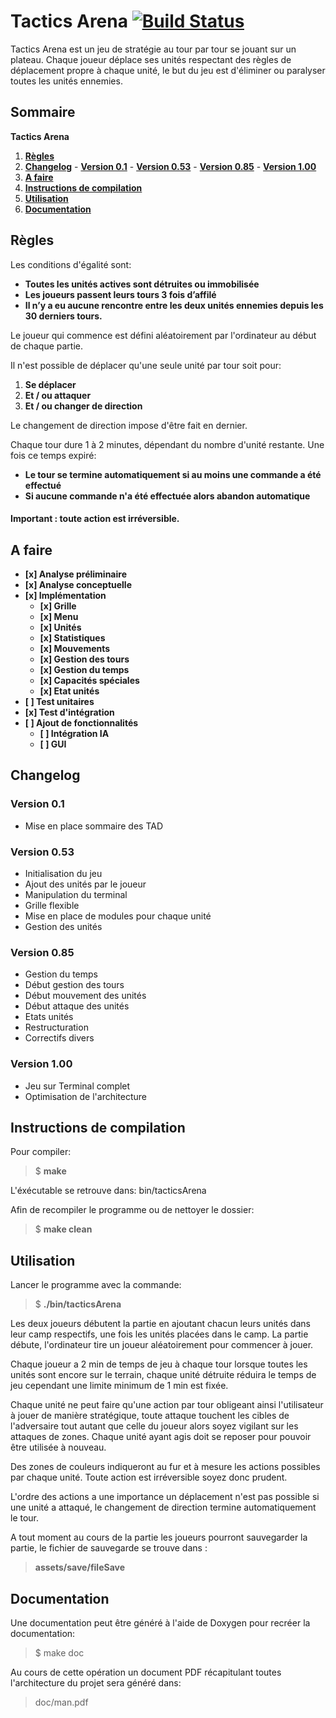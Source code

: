 # Tactics Arena [![Build Status](https://travis-ci.org/DanAurea/Tactics-Arena.svg?branch=master)](https://travis-ci.org/DanAurea/Tactics-Arena)


Tactics Arena est un jeu de stratégie au tour par tour se jouant sur un plateau.
Chaque joueur déplace ses unités respectant des règles de déplacement propre à chaque unité, le but du jeu est d'éliminer ou paralyser toutes les unités ennemies.

## Sommaire
   **Tactics Arena**

   1. **[Règles](#règles)**
   2. **[Changelog](#changelog)**
     - **[Version 0.1](#version-01)**
     - **[Version 0.53](#version-053)**
     - **[Version 0.85](#version-085)**
     - **[Version 1.00](#version-100)**
   3. **[A faire](#a-faire)**
   4. **[Instructions de compilation](#instructions-de-compilation)**
   5. **[Utilisation](#utilisation)**
   6. **[Documentation](#documentation)**

## Règles


Les conditions d'égalité sont:

  - **Toutes les unités actives sont détruites ou immobilisée**
  - **Les joueurs passent leurs tours 3 fois d’affilé**
  - **Il n’y a eu aucune rencontre entre les deux unités ennemies depuis les 30 derniers tours.**
  

Le joueur qui commence est défini aléatoirement par l'ordinateur au début de chaque partie.

 Il n'est possible de déplacer qu'une seule unité par tour soit pour:
  
  1.  **Se déplacer**
  2.  **Et / ou attaquer**
  3.  **Et / ou changer de direction**

Le changement de direction impose d'être fait en dernier.

Chaque tour dure 1 à 2 minutes, dépendant du nombre d'unité restante.
Une fois ce temps expiré:

  - **Le tour se termine automatiquement si au moins une commande a été effectué**
  - **Si aucune commande n'a été effectuée alors abandon automatique**

#### Important : toute action est irréversible.

## A faire
 
 - **[x] Analyse préliminaire**
 - **[x] Analyse conceptuelle**
 - **[x] Implémentation**
    - **[x] Grille**
    - **[x] Menu**
    - **[x] Unités**
    - **[x] Statistiques**
    - **[x] Mouvements**
    - **[x] Gestion des tours**
    - **[x] Gestion du temps**
    - **[x] Capacités spéciales**
    - **[x] Etat unités**
 - **[ ] Test unitaires**
 - **[x] Test d'intégration**
 - **[ ] Ajout de fonctionnalités**
    - **[ ] Intégration IA**
    - **[ ] GUI**


## Changelog

### Version 0.1

 - Mise en place sommaire des TAD

### Version 0.53

 - Initialisation du jeu
 - Ajout des unités par le joueur
 - Manipulation du terminal
 - Grille flexible
 - Mise en place de modules pour chaque unité
 - Gestion des unités

### Version 0.85

- Gestion du temps
- Début gestion des tours
- Début mouvement des unités
- Début attaque des unités
- Etats unités
- Restructuration
- Correctifs divers

### Version 1.00

- Jeu sur Terminal complet
- Optimisation de l'architecture

## Instructions de compilation

Pour compiler:

> $ **make**
>

L'éxécutable se retrouve dans: bin/tacticsArena

Afin de recompiler le programme ou de nettoyer le dossier:

> $ **make clean**
>

## Utilisation

Lancer le programme avec la commande:

> $ **./bin/tacticsArena**
>

Les deux joueurs débutent la partie en ajoutant chacun leurs unités dans leur camp respectifs, une fois les unités placées dans le camp. La partie débute, l'ordinateur tire un joueur aléatoirement pour commencer à jouer.

Chaque joueur a 2 min de temps de jeu à chaque tour lorsque toutes les unités sont encore sur le terrain, chaque unité détruite réduira le temps de jeu cependant une limite minimum de 1 min est fixée.

Chaque unité ne peut faire qu'une action par tour obligeant ainsi l'utilisateur à jouer de manière stratégique, toute attaque touchent les cibles de l'adversaire tout autant que celle du joueur alors soyez vigilant sur les attaques de zones.
Chaque unité ayant agis doit se reposer pour pouvoir être utilisée à nouveau.

Des zones de couleurs indiqueront au fur et à mesure les actions possibles par chaque unité. Toute action est irréversible soyez donc prudent.

L'ordre des actions a une importance un déplacement n'est pas possible si une unité a attaqué, le changement de direction termine automatiquement le tour.

A tout moment au cours de la partie les joueurs pourront sauvegarder la partie, le fichier de sauvegarde se trouve dans :

> **assets/save/fileSave**

## Documentation

Une documentation peut être généré à l'aide de Doxygen pour recréer la documentation:

> $ make doc
>

Au cours de cette opération un document PDF récapitulant toutes l'architecture du projet sera généré dans:

> doc/man.pdf
>